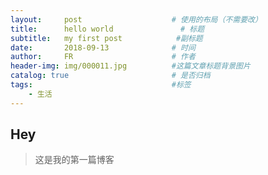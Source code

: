 ```yaml
---
layout:     post                    # 使用的布局（不需要改）
title:      hello world               # 标题 
subtitle:   my first post            #副标题
date:       2018-09-13              # 时间
author:     FR                      # 作者
header-img: img/000011.jpg          #这篇文章标题背景图片
catalog: true                       # 是否归档
tags:                               #标签
    - 生活
---
```


## Hey
>这是我的第一篇博客
